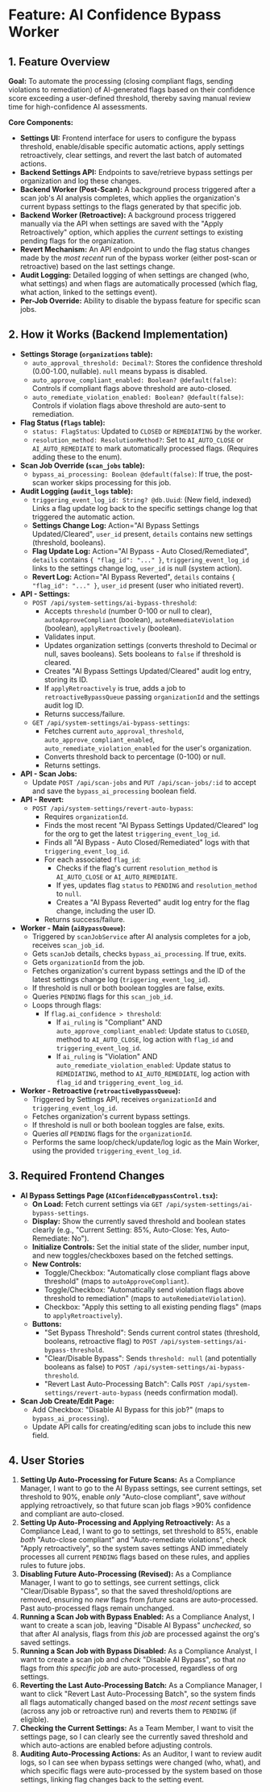 # Feature: AI Confidence Bypass Worker

## 1. Feature Overview

**Goal:** To automate the processing (closing compliant flags, sending violations to remediation) of AI-generated flags based on their confidence score exceeding a user-defined threshold, thereby saving manual review time for high-confidence AI assessments.

**Core Components:**

*   **Settings UI:** Frontend interface for users to configure the bypass threshold, enable/disable specific automatic actions, apply settings retroactively, clear settings, and revert the last batch of automated actions.
*   **Backend Settings API:** Endpoints to save/retrieve bypass settings per organization and log these changes.
*   **Backend Worker (Post-Scan):** A background process triggered after a scan job's AI analysis completes, which applies the organization's current bypass settings to the flags generated by that specific job.
*   **Backend Worker (Retroactive):** A background process triggered manually via the API when settings are saved with the "Apply Retroactively" option, which applies the *current* settings to existing pending flags for the organization.
*   **Revert Mechanism:** An API endpoint to undo the flag status changes made by the *most recent* run of the bypass worker (either post-scan or retroactive) based on the last settings change.
*   **Audit Logging:** Detailed logging of when settings are changed (who, what settings) and when flags are automatically processed (which flag, what action, linked to the settings event).
*   **Per-Job Override:** Ability to disable the bypass feature for specific scan jobs.

## 2. How it Works (Backend Implementation)

*   **Settings Storage (`organizations` table):**
    *   `auto_approval_threshold: Decimal?`: Stores the confidence threshold (0.00-1.00, nullable). `null` means bypass is disabled.
    *   `auto_approve_compliant_enabled: Boolean? @default(false)`: Controls if compliant flags above threshold are auto-closed.
    *   `auto_remediate_violation_enabled: Boolean? @default(false)`: Controls if violation flags above threshold are auto-sent to remediation.
*   **Flag Status (`flags` table):**
    *   `status: FlagStatus`: Updated to `CLOSED` or `REMEDIATING` by the worker.
    *   `resolution_method: ResolutionMethod?`: Set to `AI_AUTO_CLOSE` or `AI_AUTO_REMEDIATE` to mark automatically processed flags. (Requires adding these to the enum).
*   **Scan Job Override (`scan_jobs` table):**
    *   `bypass_ai_processing: Boolean @default(false)`: If true, the post-scan worker skips processing for this job.
*   **Audit Logging (`audit_logs` table):**
    *   `triggering_event_log_id: String? @db.Uuid`: (New field, indexed) Links a flag update log back to the specific settings change log that triggered the automatic action.
    *   **Settings Change Log:** Action="AI Bypass Settings Updated/Cleared", `user_id` present, `details` contains new settings (threshold, booleans).
    *   **Flag Update Log:** Action="AI Bypass - Auto Closed/Remediated", `details` contains `{ "flag_id": "..." }`, `triggering_event_log_id` links to the settings change log, `user_id` is null (system action).
    *   **Revert Log:** Action="AI Bypass Reverted", `details` contains `{ "flag_id": "..." }`, `user_id` present (user who initiated revert).
*   **API - Settings:**
    *   `POST /api/system-settings/ai-bypass-threshold`:
        *   Accepts `threshold` (number 0-100 or null to clear), `autoApproveCompliant` (boolean), `autoRemediateViolation` (boolean), `applyRetroactively` (boolean).
        *   Validates input.
        *   Updates organization settings (converts threshold to Decimal or null, saves booleans). Sets booleans to `false` if threshold is cleared.
        *   Creates "AI Bypass Settings Updated/Cleared" audit log entry, storing its ID.
        *   If `applyRetroactively` is true, adds a job to `retroactiveBypassQueue` passing `organizationId` and the settings audit log ID.
        *   Returns success/failure.
    *   `GET /api/system-settings/ai-bypass-settings`:
        *   Fetches current `auto_approval_threshold`, `auto_approve_compliant_enabled`, `auto_remediate_violation_enabled` for the user's organization.
        *   Converts threshold back to percentage (0-100) or null.
        *   Returns settings.
*   **API - Scan Jobs:**
    *   Update `POST /api/scan-jobs` and `PUT /api/scan-jobs/:id` to accept and save the `bypass_ai_processing` boolean field.
*   **API - Revert:**
    *   `POST /api/system-settings/revert-auto-bypass`:
        *   Requires `organizationId`.
        *   Finds the most recent "AI Bypass Settings Updated/Cleared" log for the org to get the latest `triggering_event_log_id`.
        *   Finds all "AI Bypass - Auto Closed/Remediated" logs with that `triggering_event_log_id`.
        *   For each associated `flag_id`:
            *   Checks if the flag's current `resolution_method` is `AI_AUTO_CLOSE` or `AI_AUTO_REMEDIATE`.
            *   If yes, updates flag `status` to `PENDING` and `resolution_method` to `null`.
            *   Creates a "AI Bypass Reverted" audit log entry for the flag change, including the user ID.
        *   Returns success/failure.
*   **Worker - Main (`aiBypassQueue`):**
    *   Triggered by `scanJobService` after AI analysis completes for a job, receives `scan_job_id`.
    *   Gets `scanJob` details, checks `bypass_ai_processing`. If true, exits.
    *   Gets `organizationId` from the job.
    *   Fetches organization's current bypass settings and the ID of the latest settings change log (`triggering_event_log_id`).
    *   If threshold is null or both boolean toggles are false, exits.
    *   Queries `PENDING` flags for this `scan_job_id`.
    *   Loops through flags:
        *   If `flag.ai_confidence > threshold`:
            *   If `ai_ruling` is "Compliant" AND `auto_approve_compliant_enabled`: Update status to `CLOSED`, method to `AI_AUTO_CLOSE`, log action with `flag_id` and `triggering_event_log_id`.
            *   If `ai_ruling` is "Violation" AND `auto_remediate_violation_enabled`: Update status to `REMEDIATING`, method to `AI_AUTO_REMEDIATE`, log action with `flag_id` and `triggering_event_log_id`.
*   **Worker - Retroactive (`retroactiveBypassQueue`):**
    *   Triggered by Settings API, receives `organizationId` and `triggering_event_log_id`.
    *   Fetches organization's current bypass settings.
    *   If threshold is null or both boolean toggles are false, exits.
    *   Queries *all* `PENDING` flags for the `organizationId`.
    *   Performs the same loop/check/update/log logic as the Main Worker, using the provided `triggering_event_log_id`.

## 3. Required Frontend Changes

*   **AI Bypass Settings Page (`AIConfidenceBypassControl.tsx`):**
    *   **On Load:** Fetch current settings via `GET /api/system-settings/ai-bypass-settings`.
    *   **Display:** Show the currently saved threshold and boolean states clearly (e.g., "Current Setting: 85%, Auto-Close: Yes, Auto-Remediate: No").
    *   **Initialize Controls:** Set the initial state of the slider, number input, and new toggles/checkboxes based on the fetched settings.
    *   **New Controls:**
        *   Toggle/Checkbox: "Automatically close compliant flags above threshold" (maps to `autoApproveCompliant`).
        *   Toggle/Checkbox: "Automatically send violation flags above threshold to remediation" (maps to `autoRemediateViolation`).
        *   Checkbox: "Apply this setting to all existing pending flags" (maps to `applyRetroactively`).
    *   **Buttons:**
        *   "Set Bypass Threshold": Sends current control states (threshold, booleans, retroactive flag) to `POST /api/system-settings/ai-bypass-threshold`.
        *   "Clear/Disable Bypass": Sends `threshold: null` (and potentially booleans as false) to `POST /api/system-settings/ai-bypass-threshold`.
        *   "Revert Last Auto-Processing Batch": Calls `POST /api/system-settings/revert-auto-bypass` (needs confirmation modal).
*   **Scan Job Create/Edit Page:**
    *   Add Checkbox: "Disable AI Bypass for this job?" (maps to `bypass_ai_processing`).
    *   Update API calls for creating/editing scan jobs to include this new field.

## 4. User Stories

1.  **Setting Up Auto-Processing for Future Scans:** As a Compliance Manager, I want to go to the AI Bypass settings, see current settings, set threshold to 90%, enable *only* "Auto-close compliant", save *without* applying retroactively, so that future scan job flags >90% confidence and compliant are auto-closed.
2.  **Setting Up Auto-Processing and Applying Retroactively:** As a Compliance Lead, I want to go to settings, set threshold to 85%, enable *both* "Auto-close compliant" and "Auto-remediate violations", check "Apply retroactively", so the system saves settings AND immediately processes all current `PENDING` flags based on these rules, and applies rules to future jobs.
3.  **Disabling Future Auto-Processing (Revised):** As a Compliance Manager, I want to go to settings, see current settings, click "Clear/Disable Bypass", so that the saved threshold/options are removed, ensuring no *new* flags from *future* scans are auto-processed. Past auto-processed flags remain unchanged.
4.  **Running a Scan Job with Bypass Enabled:** As a Compliance Analyst, I want to create a scan job, leaving "Disable AI Bypass" *unchecked*, so that after AI analysis, flags from *this job* are processed against the org's saved settings.
5.  **Running a Scan Job with Bypass Disabled:** As a Compliance Analyst, I want to create a scan job and *check* "Disable AI Bypass", so that *no* flags from *this specific job* are auto-processed, regardless of org settings.
6.  **Reverting the Last Auto-Processing Batch:** As a Compliance Manager, I want to click "Revert Last Auto-Processing Batch", so the system finds all flags automatically changed based on the *most recent* settings save (across any job or retroactive run) and reverts them to `PENDING` (if eligible).
7.  **Checking the Current Settings:** As a Team Member, I want to visit the settings page, so I can clearly see the currently saved threshold and which auto-actions are enabled before adjusting controls.
8.  **Auditing Auto-Processing Actions:** As an Auditor, I want to review audit logs, so I can see when bypass settings were changed (who, what), and which specific flags were auto-processed by the system based on those settings, linking flag changes back to the setting event.

